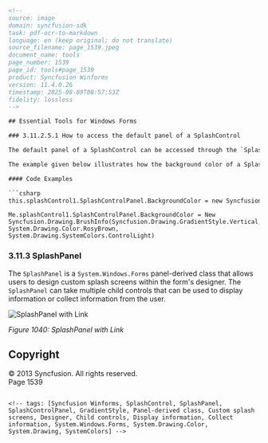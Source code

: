 ```html
<!-- 
source: image
domain: syncfusion-sdk
task: pdf-ocr-to-markdown
language: en (keep original; do not translate)
source_filename: page_1539.jpeg
document_name: tools
page_number: 1539
page_id: tools#page_1539
product: Syncfusion Winforms
version: 11.4.0.26
timestamp: 2025-08-09T08:57:53Z
fidelity: lossless
-->

## Essential Tools for Windows Forms

### 3.11.2.5.1 How to access the default panel of a SplashControl

The default panel of a SplashControl can be accessed through the `SplashControlPanel` property.

The example given below illustrates how the background color of a SplashControl's internal panel can be changed.

#### Code Examples

```csharp
this.splashControl1.SplashControlPanel.BackgroundColor = new Syncfusion.Drawing.BrushInfo(Syncfusion.Drawing.GradientStyle.Vertical, System.Drawing.Color.RosyBrown, System.Drawing.SystemColors.ControlLight);
```

```vb.net
Me.splashControl1.SplashControlPanel.BackgroundColor = New Syncfusion.Drawing.BrushInfo(Syncfusion.Drawing.GradientStyle.Vertical, System.Drawing.Color.RosyBrown, System.Drawing.SystemColors.ControlLight)
```

### 3.11.3 SplashPanel

The `SplashPanel` is a `System.Windows.Forms` panel-derived class that allows users to design custom splash screens within the form's designer. The `SplashPanel` can take multiple child controls that can be used to display information or collect information from the user.

![SplashPanel with Link](https://example.com/splashpanel_image.png)

*Figure 1040: SplashPanel with Link*

## Copyright
© 2013 Syncfusion. All rights reserved.  
Page 1539
```

<!-- tags: [Syncfusion Winforms, SplashControl, SplashPanel, SplashControlPanel, GradientStyle, Panel-derived class, Custom splash screens, Designer, Child controls, Display information, Collect information, System.Windows.Forms, System.Drawing.Color, System.Drawing, SystemColors] -->
```